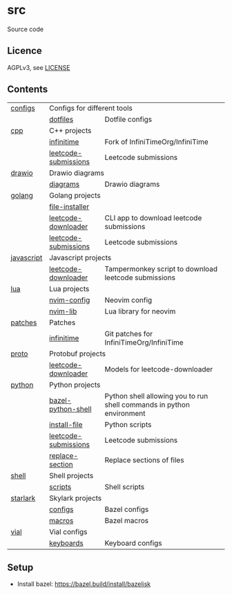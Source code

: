 # src

Source code

## Licence

AGPLv3, see [LICENSE](./LICENSE.txt)

## Contents

<!-- README_CONTENTS START -->
<table>
<tr><td><a href=./configs>configs</a></td><td colspan=2> Configs for different tools</td></tr>
<tr><td></td><td><a href=./configs/dotfiles>dotfiles</a></td><td> Dotfile configs</td></tr>
<tr><td><a href=./cpp>cpp</a></td><td colspan=2> C++ projects</td></tr>
<tr><td></td><td><a href=./cpp/infinitime>infinitime</a></td><td> Fork of InfiniTimeOrg/InfiniTime</td></tr>
<tr><td></td><td><a href=./cpp/leetcode-submissions>leetcode-submissions</a></td><td> Leetcode submissions</td></tr>
<tr><td><a href=./drawio>drawio</a></td><td colspan=2> Drawio diagrams</td></tr>
<tr><td></td><td><a href=./drawio/diagrams>diagrams</a></td><td> Drawio diagrams</td></tr>
<tr><td><a href=./golang>golang</a></td><td colspan=2> Golang projects</td></tr>
<tr><td></td><td><a href=./golang/file-installer>file-installer</a></td><td></td></tr>
<tr><td></td><td><a href=./golang/leetcode-downloader>leetcode-downloader</a></td><td> CLI app to download leetcode submissions</td></tr>
<tr><td></td><td><a href=./java/leetcode-submissions>leetcode-submissions</a></td><td> Leetcode submissions</td></tr>
<tr><td><a href=./javascript>javascript</a></td><td colspan=2> Javascript projects</td></tr>
<tr><td></td><td><a href=./javascript/leetcode-downloader>leetcode-downloader</a></td><td> Tampermonkey script to download leetcode submissions</td></tr>
<tr><td><a href=./lua>lua</a></td><td colspan=2> Lua projects</td></tr>
<tr><td></td><td><a href=./lua/nvim-config>nvim-config</a></td><td> Neovim config</td></tr>
<tr><td></td><td><a href=./lua/nvim-lib>nvim-lib</a></td><td> Lua library for neovim</td></tr>
<tr><td><a href=./patches>patches</a></td><td colspan=2> Patches</td></tr>
<tr><td></td><td><a href=./patches/infinitime>infinitime</a></td><td> Git patches for InfiniTimeOrg/InfiniTime</td></tr>
<tr><td><a href=./proto>proto</a></td><td colspan=2> Protobuf projects</td></tr>
<tr><td></td><td><a href=./proto/leetcode-downloader>leetcode-downloader</a></td><td> Models for leetcode-downloader</td></tr>
<tr><td><a href=./python>python</a></td><td colspan=2> Python projects</td></tr>
<tr><td></td><td><a href=./python/bazel-python-shell>bazel-python-shell</a></td><td> Python shell allowing you to run shell commands in python environment</td></tr>
<tr><td></td><td><a href=./python/install-file>install-file</a></td><td> Python scripts</td></tr>
<tr><td></td><td><a href=./python/leetcode-submissions>leetcode-submissions</a></td><td> Leetcode submissions</td></tr>
<tr><td></td><td><a href=./python/replace-section>replace-section</a></td><td> Replace sections of files</td></tr>
<tr><td><a href=./shell>shell</a></td><td colspan=2> Shell projects</td></tr>
<tr><td></td><td><a href=./shell/scripts>scripts</a></td><td> Shell scripts</td></tr>
<tr><td><a href=./starlark>starlark</a></td><td colspan=2> Skylark projects</td></tr>
<tr><td></td><td><a href=./starlark/configs>configs</a></td><td> Bazel configs</td></tr>
<tr><td></td><td><a href=./starlark/macros>macros</a></td><td> Bazel macros</td></tr>
<tr><td><a href=./vial>vial</a></td><td colspan=2> Vial configs</td></tr>
<tr><td></td><td><a href=./vial/keyboards>keyboards</a></td><td> Keyboard configs</td></tr>
</table>
<!-- README_CONTENTS END -->

## Setup

- Install bazel: https://bazel.build/install/bazelisk
